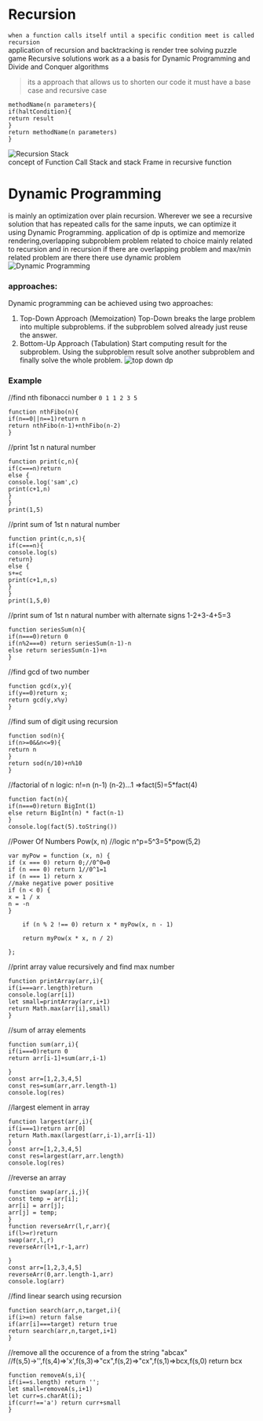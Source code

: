 # Recursion

`when a function calls itself until a specific condition meet is called recursion`<br>
application of recursion and backtracking is render tree solving puzzle game
Recursive solutions work as a a basis for Dynamic Programming and Divide and Conquer algorithms

> its a approach that allows us to shorten our code it must have a base case and recursive case

```
methodName(n parameters){
if(haltCondition){
return result
}
return methodName(n parameters)
}
```

![Recursion Stack](../img/rec.png)<br>
concept of Function Call Stack and stack Frame in recursive function

# Dynamic Programming

is mainly an optimization over plain recursion. Wherever we see a recursive solution that has repeated calls for the same inputs, we can optimize it using Dynamic Programming.
application of dp is optimize and memorize rendering,overlapping subproblem
problem related to choice mainly related to recursion and in recursion if there are overlapping problem and max/min related problem are there there use dynamic problem
![Dynamic Programming](../img/dp.png)<br>

### approaches:

Dynamic programming can be achieved using two approaches:

1. Top-Down Approach (Memoization)
   Top-Down breaks the large problem into multiple subproblems.
   if the subproblem solved already just reuse the answer. <br>
2. Bottom-Up Approach (Tabulation)
   Start computing result for the subproblem. Using the subproblem result solve another subproblem and finally solve the whole problem.
   ![top down dp](../img/top-down-dp.png)

### Example

//find nth fibonacci number
`0 1 1 2 3 5`

```
function nthFibo(n){
if(n==0||n==1)return n
return nthFibo(n-1)+nthFibo(n-2)
}
```

//print 1st n natural number

```
function print(c,n){
if(c===n)return
else {
console.log('sam',c)
print(c+1,n)
}
}
print(1,5)
```

//print sum of 1st n natural number

```
function print(c,n,s){
if(c===n){
console.log(s)
return}
else {
s+=c
print(c+1,n,s)
}
}
print(1,5,0)
```

//print sum of 1st n natural number with alternate signs
1-2+3-4+5=3

```
function seriesSum(n){
if(n===0)return 0
if(n%2===0) return seriesSum(n-1)-n
else return seriesSum(n-1)+n
}
```

//find gcd of two number

```
function gcd(x,y){
if(y==0)return x;
return gcd(y,x%y)
}
```

//find sum of digit using recursion

```
function sod(n){
if(n>=0&&n<=9){
return n
}
return sod(n/10)+n%10
}
```

//factorial of n
logic: n!=n (n-1) (n-2)...1 =>fact(5)=5\*fact(4)

```
function fact(n){
if(n===0)return BigInt(1)
else return BigInt(n) * fact(n-1)
}
console.log(fact(5).toString())
```

//Power Of Numbers Pow(x, n)
//logic n^p=5^3=5\*pow(5,2)

```
var myPow = function (x, n) {
if (x === 0) return 0;//0^0=0
if (n === 0) return 1//0^1=1
if (n === 1) return x
//make negative power positive
if (n < 0) {
x = 1 / x
n = -n
}

    if (n % 2 !== 0) return x * myPow(x, n - 1)

    return myPow(x * x, n / 2)

};
```

//print array value recursively and find max number

```
function printArray(arr,i){
if(i===arr.length)return
console.log(arr[i])
let small=printArray(arr,i+1)
return Math.max(arr[i],small)
}
```

//sum of array elements

```
function sum(arr,i){
if(i===0)return 0
return arr[i-1]+sum(arr,i-1)

}
const arr=[1,2,3,4,5]
const res=sum(arr,arr.length-1)
console.log(res)
```

//largest element in array

```
function largest(arr,i){
if(i===1)return arr[0]
return Math.max(largest(arr,i-1),arr[i-1])
}
const arr=[1,2,3,4,5]
const res=largest(arr,arr.length)
console.log(res)
```

//reverse an array

```
function swap(arr,i,j){
const temp = arr[i];
arr[i] = arr[j];
arr[j] = temp;
}
function reverseArr(l,r,arr){
if(l>=r)return
swap(arr,l,r)
reverseArr(l+1,r-1,arr)

}
const arr=[1,2,3,4,5]
reverseArr(0,arr.length-1,arr)
console.log(arr)
```

//find linear search using recursion

```
function search(arr,n,target,i){
if(i>=n) return false
if(arr[i]===target) return true
return search(arr,n,target,i+1)
}
```

//remove all the occurence of a from the string "abcax"<br>
//f(s,5)->'',f(s,4)=>'x',f(s,3)=>"cx",f(s,2)=>"cx",f(s,1)=>bcx,f(s,0) return bcx

```
function removeA(s,i){
if(i==s.length) return '';
let small=removeA(s,i+1)
let curr=s.charAt(i);
if(curr!=='a') return curr+small
}
```
